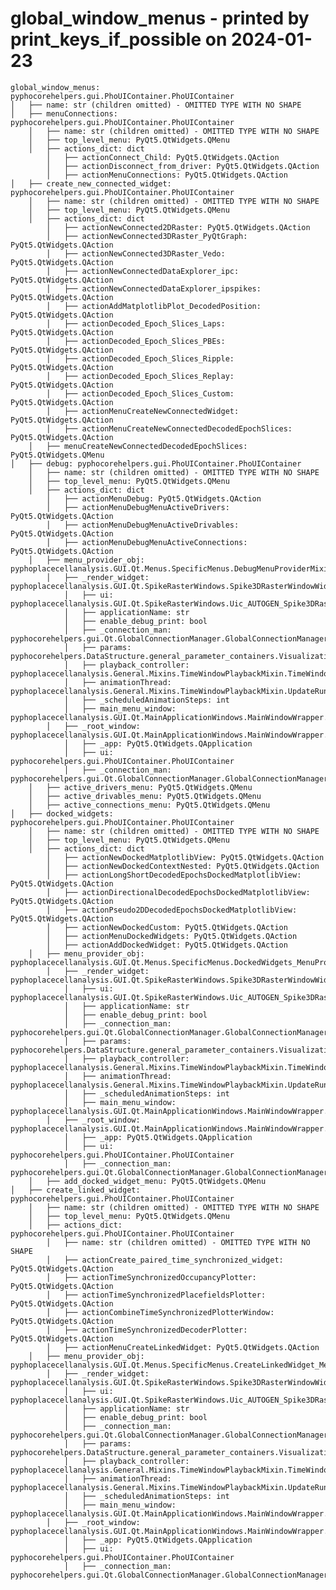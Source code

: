 global_window_menus - printed by print_keys_if_possible on 2024-01-23
===================================================================================================


    global_window_menus: pyphocorehelpers.gui.PhoUIContainer.PhoUIContainer
	│   ├── name: str (children omitted) - OMITTED TYPE WITH NO SHAPE
	│   ├── menuConnections: pyphocorehelpers.gui.PhoUIContainer.PhoUIContainer
		│   ├── name: str (children omitted) - OMITTED TYPE WITH NO SHAPE
		│   ├── top_level_menu: PyQt5.QtWidgets.QMenu
		│   ├── actions_dict: dict
			│   ├── actionConnect_Child: PyQt5.QtWidgets.QAction
			│   ├── actionDisconnect_from_driver: PyQt5.QtWidgets.QAction
			│   ├── actionMenuConnections: PyQt5.QtWidgets.QAction
	│   ├── create_new_connected_widget: pyphocorehelpers.gui.PhoUIContainer.PhoUIContainer
		│   ├── name: str (children omitted) - OMITTED TYPE WITH NO SHAPE
		│   ├── top_level_menu: PyQt5.QtWidgets.QMenu
		│   ├── actions_dict: dict
			│   ├── actionNewConnected2DRaster: PyQt5.QtWidgets.QAction
			│   ├── actionNewConnected3DRaster_PyQtGraph: PyQt5.QtWidgets.QAction
			│   ├── actionNewConnected3DRaster_Vedo: PyQt5.QtWidgets.QAction
			│   ├── actionNewConnectedDataExplorer_ipc: PyQt5.QtWidgets.QAction
			│   ├── actionNewConnectedDataExplorer_ipspikes: PyQt5.QtWidgets.QAction
			│   ├── actionAddMatplotlibPlot_DecodedPosition: PyQt5.QtWidgets.QAction
			│   ├── actionDecoded_Epoch_Slices_Laps: PyQt5.QtWidgets.QAction
			│   ├── actionDecoded_Epoch_Slices_PBEs: PyQt5.QtWidgets.QAction
			│   ├── actionDecoded_Epoch_Slices_Ripple: PyQt5.QtWidgets.QAction
			│   ├── actionDecoded_Epoch_Slices_Replay: PyQt5.QtWidgets.QAction
			│   ├── actionDecoded_Epoch_Slices_Custom: PyQt5.QtWidgets.QAction
			│   ├── actionMenuCreateNewConnectedWidget: PyQt5.QtWidgets.QAction
			│   ├── actionMenuCreateNewConnectedDecodedEpochSlices: PyQt5.QtWidgets.QAction
		│   ├── menuCreateNewConnectedDecodedEpochSlices: PyQt5.QtWidgets.QMenu
	│   ├── debug: pyphocorehelpers.gui.PhoUIContainer.PhoUIContainer
		│   ├── name: str (children omitted) - OMITTED TYPE WITH NO SHAPE
		│   ├── top_level_menu: PyQt5.QtWidgets.QMenu
		│   ├── actions_dict: dict
			│   ├── actionMenuDebug: PyQt5.QtWidgets.QAction
			│   ├── actionMenuDebugMenuActiveDrivers: PyQt5.QtWidgets.QAction
			│   ├── actionMenuDebugMenuActiveDrivables: PyQt5.QtWidgets.QAction
			│   ├── actionMenuDebugMenuActiveConnections: PyQt5.QtWidgets.QAction
		│   ├── menu_provider_obj: pyphoplacecellanalysis.GUI.Qt.Menus.SpecificMenus.DebugMenuProviderMixin.DebugMenuProviderMixin
			│   ├── _render_widget: pyphoplacecellanalysis.GUI.Qt.SpikeRasterWindows.Spike3DRasterWindowWidget.Spike3DRasterWindowWidget
				│   ├── ui: pyphoplacecellanalysis.GUI.Qt.SpikeRasterWindows.Uic_AUTOGEN_Spike3DRasterWindowBase.Ui_RootWidget
				│   ├── applicationName: str
				│   ├── enable_debug_print: bool
				│   ├── _connection_man: pyphocorehelpers.gui.Qt.GlobalConnectionManager.GlobalConnectionManager
				│   ├── params: pyphocorehelpers.DataStructure.general_parameter_containers.VisualizationParameters
				│   ├── playback_controller: pyphoplacecellanalysis.General.Mixins.TimeWindowPlaybackMixin.TimeWindowPlaybackController
				│   ├── animationThread: pyphoplacecellanalysis.General.Mixins.TimeWindowPlaybackMixin.UpdateRunner
				│   ├── _scheduledAnimationSteps: int
				│   ├── main_menu_window: pyphoplacecellanalysis.GUI.Qt.MainApplicationWindows.MainWindowWrapper.PhoBaseMainWindow
			│   ├── _root_window: pyphoplacecellanalysis.GUI.Qt.MainApplicationWindows.MainWindowWrapper.PhoBaseMainWindow
				│   ├── _app: PyQt5.QtWidgets.QApplication
				│   ├── ui: pyphocorehelpers.gui.PhoUIContainer.PhoUIContainer
				│   ├── _connection_man: pyphocorehelpers.gui.Qt.GlobalConnectionManager.GlobalConnectionManager
		│   ├── active_drivers_menu: PyQt5.QtWidgets.QMenu
		│   ├── active_drivables_menu: PyQt5.QtWidgets.QMenu
		│   ├── active_connections_menu: PyQt5.QtWidgets.QMenu
	│   ├── docked_widgets: pyphocorehelpers.gui.PhoUIContainer.PhoUIContainer
		│   ├── name: str (children omitted) - OMITTED TYPE WITH NO SHAPE
		│   ├── top_level_menu: PyQt5.QtWidgets.QMenu
		│   ├── actions_dict: dict
			│   ├── actionNewDockedMatplotlibView: PyQt5.QtWidgets.QAction
			│   ├── actionNewDockedContextNested: PyQt5.QtWidgets.QAction
			│   ├── actionLongShortDecodedEpochsDockedMatplotlibView: PyQt5.QtWidgets.QAction
			│   ├── actionDirectionalDecodedEpochsDockedMatplotlibView: PyQt5.QtWidgets.QAction
			│   ├── actionPseudo2DDecodedEpochsDockedMatplotlibView: PyQt5.QtWidgets.QAction
			│   ├── actionNewDockedCustom: PyQt5.QtWidgets.QAction
			│   ├── actionMenuDockedWidgets: PyQt5.QtWidgets.QAction
			│   ├── actionAddDockedWidget: PyQt5.QtWidgets.QAction
		│   ├── menu_provider_obj: pyphoplacecellanalysis.GUI.Qt.Menus.SpecificMenus.DockedWidgets_MenuProvider.DockedWidgets_MenuProvider
			│   ├── _render_widget: pyphoplacecellanalysis.GUI.Qt.SpikeRasterWindows.Spike3DRasterWindowWidget.Spike3DRasterWindowWidget
				│   ├── ui: pyphoplacecellanalysis.GUI.Qt.SpikeRasterWindows.Uic_AUTOGEN_Spike3DRasterWindowBase.Ui_RootWidget
				│   ├── applicationName: str
				│   ├── enable_debug_print: bool
				│   ├── _connection_man: pyphocorehelpers.gui.Qt.GlobalConnectionManager.GlobalConnectionManager
				│   ├── params: pyphocorehelpers.DataStructure.general_parameter_containers.VisualizationParameters
				│   ├── playback_controller: pyphoplacecellanalysis.General.Mixins.TimeWindowPlaybackMixin.TimeWindowPlaybackController
				│   ├── animationThread: pyphoplacecellanalysis.General.Mixins.TimeWindowPlaybackMixin.UpdateRunner
				│   ├── _scheduledAnimationSteps: int
				│   ├── main_menu_window: pyphoplacecellanalysis.GUI.Qt.MainApplicationWindows.MainWindowWrapper.PhoBaseMainWindow
			│   ├── _root_window: pyphoplacecellanalysis.GUI.Qt.MainApplicationWindows.MainWindowWrapper.PhoBaseMainWindow
				│   ├── _app: PyQt5.QtWidgets.QApplication
				│   ├── ui: pyphocorehelpers.gui.PhoUIContainer.PhoUIContainer
				│   ├── _connection_man: pyphocorehelpers.gui.Qt.GlobalConnectionManager.GlobalConnectionManager
		│   ├── add_docked_widget_menu: PyQt5.QtWidgets.QMenu
	│   ├── create_linked_widget: pyphocorehelpers.gui.PhoUIContainer.PhoUIContainer
		│   ├── name: str (children omitted) - OMITTED TYPE WITH NO SHAPE
		│   ├── top_level_menu: PyQt5.QtWidgets.QMenu
		│   ├── actions_dict: pyphocorehelpers.gui.PhoUIContainer.PhoUIContainer
			│   ├── name: str (children omitted) - OMITTED TYPE WITH NO SHAPE
			│   ├── actionCreate_paired_time_synchronized_widget: PyQt5.QtWidgets.QAction
			│   ├── actionTimeSynchronizedOccupancyPlotter: PyQt5.QtWidgets.QAction
			│   ├── actionTimeSynchronizedPlacefieldsPlotter: PyQt5.QtWidgets.QAction
			│   ├── actionCombineTimeSynchronizedPlotterWindow: PyQt5.QtWidgets.QAction
			│   ├── actionTimeSynchronizedDecoderPlotter: PyQt5.QtWidgets.QAction
			│   ├── actionMenuCreateLinkedWidget: PyQt5.QtWidgets.QAction
		│   ├── menu_provider_obj: pyphoplacecellanalysis.GUI.Qt.Menus.SpecificMenus.CreateLinkedWidget_MenuProvider.CreateLinkedWidget_MenuProvider
			│   ├── _render_widget: pyphoplacecellanalysis.GUI.Qt.SpikeRasterWindows.Spike3DRasterWindowWidget.Spike3DRasterWindowWidget
				│   ├── ui: pyphoplacecellanalysis.GUI.Qt.SpikeRasterWindows.Uic_AUTOGEN_Spike3DRasterWindowBase.Ui_RootWidget
				│   ├── applicationName: str
				│   ├── enable_debug_print: bool
				│   ├── _connection_man: pyphocorehelpers.gui.Qt.GlobalConnectionManager.GlobalConnectionManager
				│   ├── params: pyphocorehelpers.DataStructure.general_parameter_containers.VisualizationParameters
				│   ├── playback_controller: pyphoplacecellanalysis.General.Mixins.TimeWindowPlaybackMixin.TimeWindowPlaybackController
				│   ├── animationThread: pyphoplacecellanalysis.General.Mixins.TimeWindowPlaybackMixin.UpdateRunner
				│   ├── _scheduledAnimationSteps: int
				│   ├── main_menu_window: pyphoplacecellanalysis.GUI.Qt.MainApplicationWindows.MainWindowWrapper.PhoBaseMainWindow
			│   ├── _root_window: pyphoplacecellanalysis.GUI.Qt.MainApplicationWindows.MainWindowWrapper.PhoBaseMainWindow
				│   ├── _app: PyQt5.QtWidgets.QApplication
				│   ├── ui: pyphocorehelpers.gui.PhoUIContainer.PhoUIContainer
				│   ├── _connection_man: pyphocorehelpers.gui.Qt.GlobalConnectionManager.GlobalConnectionManager
